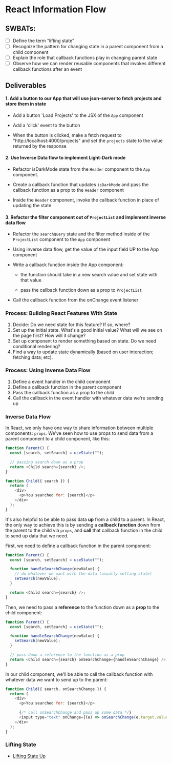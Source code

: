 # React Information Flow

## SWBATs:

- [ ] Define the term “lifting state”
- [ ] Recognize the pattern for changing state in a parent component from a child component
- [ ] Explain the role that callback functions play in changing parent state
- [ ] Observe how we can render reusable components that invokes different callback functions after an event

## Deliverables

#### 1. Add a button to our App that will use json-server to fetch projects and store them in state

- Add a button 'Load Projects' to the JSX of the `App` component

- Add a 'click' event to the button

- When the button is clicked, make a fetch request to "http://localhost:4000/projects" and set the `projects` state to the value returned by the response

#### 2. Use Inverse Data flow to implement Light-Dark mode

- Refactor isDarkMode state from the `Header` component to the `App` component.

- Create a callback function that updates `isDarkMode` and pass the callback function as a prop to the `Header` component

- Inside the `Header` component, invoke the callback function in place of updating the state

#### 3. Refactor the filter component out of `ProjectList` and implement inverse data flow

- Refactor the `searchQuery` state and the filter method inside of the `ProjectList` component to the `App` component

- Using inverse data flow, get the value of the input field UP to the App component

- Write a callback function inside the App component:

  - the function should take in a new search value and set state with that value

  - pass the callback function down as a prop to `ProjectList`

- Call the callback function from the onChange event listener

### Process: Building React Features With State

1. Decide: Do we need state for this feature? If so, where?
2. Set up the initial state. What's a good initial value? What will we see on the page first? How will it change?
3. Set up component to render something based on state. Do we need conditional rendering?
4. Find a way to update state dynamically (based on user interaction; fetching data; etc).

### Process: Using Inverse Data Flow

1. Define a event handler in the child component
2. Define a callback function in the parent component
3. Pass the callback function as a prop to the child
4. Call the callback in the event handler with whatever data we're sending up

### Inverse Data Flow

In React, we only have one way to share information between multiple components:
`props`. We've seen how to use props to send data from a parent component to a child component, like this:

```js
function Parent() {
  const [search, setSearch] = useState("");

  // passing search down as a prop
  return <Child search={search} />;
}

function Child({ search }) {
  return (
    <div>
      <p>You searched for: {search}</p>
    </div>
  );
}
```

It's also helpful to be able to pass data **up** from a child to a parent. In
React, the only way to achieve this is by sending a **callback function** down
from the parent to the child via `props`, and **call** that callback function in
the child to send up data that we need.

First, we need to define a callback function in the parent component:

```js
function Parent() {
  const [search, setSearch] = useState("");

  function handleSearchChange(newValue) {
    // do whatever we want with the data (usually setting state)
    setSearch(newValue);
  }

  return <Child search={search} />;
}
```

Then, we need to pass a **reference** to the function down as a **prop** to the
child component:

```js
function Parent() {
  const [search, setSearch] = useState("");

  function handleSearchChange(newValue) {
    setSearch(newValue);
  }

  // pass down a reference to the function as a prop
  return <Child search={search} onSearchChange={handleSearchChange} />;
}
```

In our child component, we'll be able to call the callback function with
whatever data we want to send up to the parent:

```js
function Child({ search, onSearchChange }) {
  return (
    <div>
      <p>You searched for: {search}</p>

      {/* call onSearchChange and pass up some data */}
      <input type="text" onChange={(e) => onSearchChange(e.target.value)} />
    </div>
  );
}
```

### Lifting State

- [Lifting State Up](https://reactjs.org/docs/lifting-state-up.html)